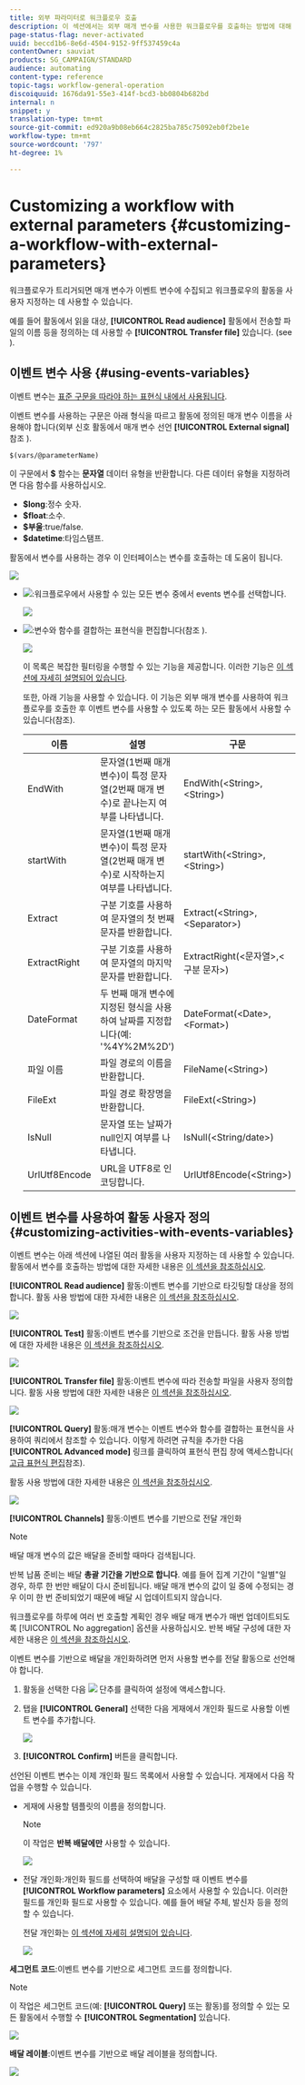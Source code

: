 ```yaml
---
title: 외부 파라미터로 워크플로우 호출
description: 이 섹션에서는 외부 매개 변수를 사용한 워크플로우를 호출하는 방법에 대해 자세히 설명합니다.
page-status-flag: never-activated
uuid: beccd1b6-8e6d-4504-9152-9ff537459c4a
contentOwner: sauviat
products: SG_CAMPAIGN/STANDARD
audience: automating
content-type: reference
topic-tags: workflow-general-operation
discoiquuid: 1676da91-55e3-414f-bcd3-bb0804b682bd
internal: n
snippet: y
translation-type: tm+mt
source-git-commit: ed920a9b08eb664c2825ba785c75092eb0f2be1e
workflow-type: tm+mt
source-wordcount: '797'
ht-degree: 1%

---
```



# Customizing a workflow with external parameters {#customizing-a-workflow-with-external-parameters}

워크플로우가 트리거되면 매개 변수가 이벤트 변수에 수집되고 워크플로우의 활동을 사용자 지정하는 데 사용할 수 있습니다.

예를 들어 활동에서 읽을 대상, **[!UICONTROL Read audience]** 활동에서 전송할 파일의 이름 등을 정의하는 데 사용할 수 **[!UICONTROL Transfer file]** 있습니다. (see [](../../automating/using/customizing-workflow-external-parameters.md)).

## 이벤트 변수 사용 {#using-events-variables}

이벤트 변수는 [표준 구문을 따라야 하는 표현식 내에서 사용됩니다](../../automating/using/advanced-expression-editing.md#standard-syntax).

이벤트 변수를 사용하는 구문은 아래 형식을 따르고 활동에 정의된 매개 변수 이름을 사용해야 합니다(외부 신호 활동에서 매개 변수 선언 **[!UICONTROL External signal]** 참조 [](../../automating/using/declaring-parameters-external-signal.md)).

```
$(vars/@parameterName)
```

이 구문에서 **$** 함수는 **문자열** 데이터 유형을 반환합니다. 다른 데이터 유형을 지정하려면 다음 함수를 사용하십시오.

* **$long**:정수 숫자.
* **$float**:소수.
* **$부울**:true/false.
* **$datetime**:타임스탬프.

활동에서 변수를 사용하는 경우 이 인터페이스는 변수를 호출하는 데 도움이 됩니다.

![](assets/extsignal_callparameter.png)

* ![](assets/extsignal_picker.png):워크플로우에서 사용할 수 있는 모든 변수 중에서 events 변수를 선택합니다.

   ![](assets/wkf_test_activity_variables.png)

* ![](assets/extsignal_expression_editor.png):변수와 함수를 결합하는 표현식을 편집합니다(참조 [](../../automating/using/advanced-expression-editing.md)).

   ![](assets/wkf_test_activity_variables_expression.png)

   이 목록은 복잡한 필터링을 수행할 수 있는 기능을 제공합니다. 이러한 기능은 [이 섹션에 자세히 설명되어 있습니다](../../automating/using/list-of-functions.md).

   또한, 아래 기능을 사용할 수 있습니다. 이 기능은 외부 매개 변수를 사용하여 워크플로우를 호출한 후 이벤트 변수를 사용할 수 있도록 하는 모든 활동에서 사용할 수 있습니다(참조). [](../../automating/using/customizing-workflow-external-parameters.md#customizing-activities-with-events-variables)

   | 이름 | 설명 | 구문 |
   ---------|----------|---------
   | EndWith | 문자열(1번째 매개 변수)이 특정 문자열(2번째 매개 변수)로 끝나는지 여부를 나타냅니다. | EndWith(&lt;String>,&lt;String>) |
   | startWith | 문자열(1번째 매개 변수)이 특정 문자열(2번째 매개 변수)로 시작하는지 여부를 나타냅니다. | startWith(&lt;String>,&lt;String>) |
   | Extract | 구분 기호를 사용하여 문자열의 첫 번째 문자를 반환합니다. | Extract(&lt;String>,&lt;Separator>) |
   | ExtractRight | 구분 기호를 사용하여 문자열의 마지막 문자를 반환합니다. | ExtractRight(&lt;문자열>,&lt;구분 문자>) |
   | DateFormat | 두 번째 매개 변수에 지정된 형식을 사용하여 날짜를 지정합니다(예: &#39;%4Y%2M%2D&#39;) | DateFormat(&lt;Date>,&lt;Format>) |
   | 파일 이름 | 파일 경로의 이름을 반환합니다. | FileName(&lt;String>) |
   | FileExt | 파일 경로 확장명을 반환합니다. | FileExt(&lt;String>) |
   | IsNull | 문자열 또는 날짜가 null인지 여부를 나타냅니다. | IsNull(&lt;String/date>) |
   | UrlUtf8Encode | URL을 UTF8로 인코딩합니다. | UrlUtf8Encode(&lt;String>) |

## 이벤트 변수를 사용하여 활동 사용자 정의 {#customizing-activities-with-events-variables}

이벤트 변수는 아래 섹션에 나열된 여러 활동을 사용자 지정하는 데 사용할 수 있습니다. 활동에서 변수를 호출하는 방법에 대한 자세한 내용은 [이 섹션을 참조하십시오](../../automating/using/customizing-workflow-external-parameters.md#using-events-variables).

**[!UICONTROL Read audience]** 활동:이벤트 변수를 기반으로 타깃팅할 대상을 정의합니다. 활동 사용 방법에 대한 자세한 내용은 [이 섹션을 참조하십시오](../../automating/using/read-audience.md).

![](assets/extsignal_activities_audience.png)

**[!UICONTROL Test]** 활동:이벤트 변수를 기반으로 조건을 만듭니다. 활동 사용 방법에 대한 자세한 내용은 [이 섹션을 참조하십시오](../../automating/using/test.md).

![](assets/extsignal_activities_test.png)

**[!UICONTROL Transfer file]** 활동:이벤트 변수에 따라 전송할 파일을 사용자 정의합니다. 활동 사용 방법에 대한 자세한 내용은 [이 섹션을 참조하십시오](../../automating/using/transfer-file.md).

![](assets/extsignal_activities_transfer.png)

**[!UICONTROL Query]** 활동:매개 변수는 이벤트 변수와 함수를 결합하는 표현식을 사용하여 쿼리에서 참조할 수 있습니다. 이렇게 하려면 규칙을 추가한 다음 **[!UICONTROL Advanced mode]** 링크를 클릭하여 표현식 편집 창에 액세스합니다( [고급 표현식 편집](../../automating/using/advanced-expression-editing.md)참조).

활동 사용 방법에 대한 자세한 내용은 [이 섹션을 참조하십시오](../../automating/using/query.md).

![](assets/extsignal_activities_query.png)

**[!UICONTROL Channels]** 활동:이벤트 변수를 기반으로 전달 개인화

>[!NOTE]
>
>배달 매개 변수의 값은 배달을 준비할 때마다 검색됩니다.
>
>반복 납품 준비는 배달 **총괄 기간을 기반으로 합니다**. 예를 들어 집계 기간이 &quot;일별&quot;일 경우, 하루 한 번만 배달이 다시 준비됩니다. 배달 매개 변수의 값이 일 중에 수정되는 경우 이미 한 번 준비되었기 때문에 배달 시 업데이트되지 않습니다.
>
>워크플로우를 하루에 여러 번 호출할 계획인 경우 배달 매개 변수가 매번 업데이트되도록 [!UICONTROL No aggregation] 옵션을 사용하십시오. 반복 배달 구성에 대한 자세한 내용은 [이 섹션을 참조하십시오](/help/automating/using/email-delivery.md#configuration).

이벤트 변수를 기반으로 배달을 개인화하려면 먼저 사용할 변수를 전달 활동으로 선언해야 합니다.

1. 활동을 선택한 다음 ![](assets/dlv_activity_params-24px.png) 단추를 클릭하여 설정에 액세스합니다.
1. 탭을 **[!UICONTROL General]** 선택한 다음 게재에서 개인화 필드로 사용할 이벤트 변수를 추가합니다.

   ![](assets/extsignal_activities_delivery.png)

1. **[!UICONTROL Confirm]** 버튼을 클릭합니다.

선언된 이벤트 변수는 이제 개인화 필드 목록에서 사용할 수 있습니다. 게재에서 다음 작업을 수행할 수 있습니다.

* 게재에 사용할 템플릿의 이름을 정의합니다.

   >[!NOTE]
   >
   >이 작업은 **반복 배달에만** 사용할 수 있습니다.

   ![](assets/extsignal_activities_template.png)

* 전달 개인화:개인화 필드를 선택하여 배달을 구성할 때 이벤트 변수를 **[!UICONTROL Workflow parameters]** 요소에서 사용할 수 있습니다. 이러한 필드를 개인화 필드로 사용할 수 있습니다. 예를 들어 배달 주체, 발신자 등을 정의할 수 있습니다.

   전달 개인화는 [이 섹션에 자세히 설명되어 있습니다](../../designing/using/personalization.md).

   ![](assets/extsignal_activities_perso.png)

**세그먼트 코드**:이벤트 변수를 기반으로 세그먼트 코드를 정의합니다.

>[!NOTE]
>
>이 작업은 세그먼트 코드(예: **[!UICONTROL Query]** 또는 활동)를 정의할 수 있는 모든 활동에서 수행할 수 **[!UICONTROL Segmentation]** 있습니다.

![](assets/extsignal_activities_segment.png)

**배달 레이블**:이벤트 변수를 기반으로 배달 레이블을 정의합니다.

![](assets/extsignal_activities_label.png)
